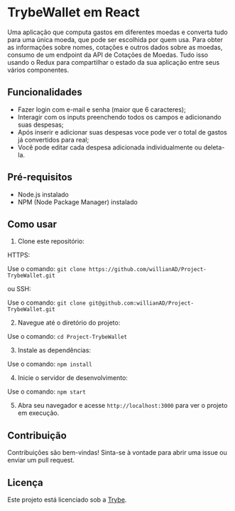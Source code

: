 # TrybeWallet em React

Uma aplicação que computa gastos em diferentes moedas e converta tudo para uma única moeda, que pode ser escolhida por quem usa. Para obter as informações sobre nomes, cotações e outros dados sobre as moedas, consumo de um endpoint da API de Cotações de Moedas. Tudo isso usando o Redux para compartilhar o estado da sua aplicação entre seus vários componentes.

## Funcionalidades

- Fazer login com e-mail e senha (maior que 6 caracteres);
- Interagir com os inputs preenchendo todos os campos e adicionando suas despesas;
- Após inserir e adicionar suas despesas voce pode ver o total de gastos já convertidos para real;
- Você pode editar cada despesa adicionada individualmente ou deleta-la.

## Pré-requisitos

- Node.js instalado
- NPM (Node Package Manager) instalado

## Como usar

1. Clone este repositório:

HTTPS:

Use o comando: `git clone https://github.com/willianAD/Project-TrybeWallet.git`

ou SSH:

Use o comando: `git clone git@github.com:willianAD/Project-TrybeWallet.git`



2. Navegue até o diretório do projeto:

Use o comando: `cd Project-TrybeWallet`



3. Instale as dependências:

Use o comando: `npm install`



4. Inicie o servidor de desenvolvimento:

Use o comando: `npm start`



5. Abra seu navegador e acesse `http://localhost:3000` para ver o projeto em execução.

## Contribuição

Contribuições são bem-vindas! Sinta-se à vontade para abrir uma issue ou enviar um pull request.

## Licença

Este projeto está licenciado sob a [Trybe](https://www.betrybe.com/).
